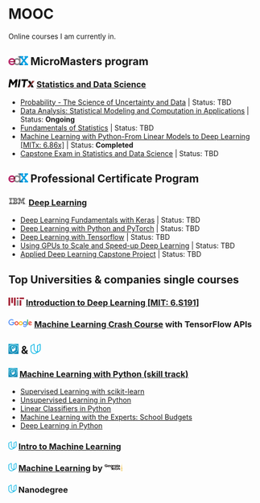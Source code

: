 # MOOC
Online courses I am currently in.

## <img src="logos/logo-edx.png" width="38.835" height="18"/> MicroMasters program
### <img src="logos/logo_mitx_edx.png" width="51.82187" height="16"/> [Statistics and Data Science](https://www.edx.org/micromasters/mitx-statistics-and-data-science)
* [Probability - The Science of Uncertainty and Data](https://www.edx.org/course/probability-the-science-of-uncertainty-and-data-0) | Status: TBD 
* [Data Analysis: Statistical Modeling and Computation in Applications](https://learning.edx.org/course/course-v1:MITx+6.419x+1T2021) | Status: <b>Ongoing</b>  
* [Fundamentals of Statistics](https://www.edx.org/course/fundamentals-of-statistics-2) | Status: TBD  
* [Machine Learning with Python-From Linear Models to Deep Learning [MITx: 6.86x]](https://www.edx.org/course/machine-learning-with-python-from-linear-models-to-deep-learning) | Status: <b>Completed</b>  
* [Capstone Exam in Statistics and Data Science](https://www.edx.org/course/capstone-exam-in-statistics-and-data-science-0) | Status: TBD  

## <img src="logos/logo-edx.png" width="38.835" height="18"/> Professional Certificate Program
### <img src="logos/logo_ibm_edx_cutted.png" width="36" height="18"/> [Deep Learning](https://www.edx.org/professional-certificate/ibm-deep-learning) 
* [Deep Learning Fundamentals with Keras](https://www.edx.org/course/deep-learning-fundamentals-with-keras) | Status: TBD  
* [Deep Learning with Python and PyTorch](https://www.edx.org/course/deep-learning-with-python-and-pytorch) | Status: TBD  
* [Deep Learning with Tensorflow](https://www.edx.org/course/deep-learning-with-tensorflow) | Status: TBD  
* [Using GPUs to Scale and Speed-up Deep Learning](https://www.edx.org/course/using-gpus-to-scale-and-speed-up-deep-learning) | Status: TBD      
* [Applied Deep Learning Capstone Project](https://www.edx.org/course/applied-deep-learning-capstone-project) | Status: TBD   


## Top Universities & companies single courses
### <img src="logos/800px-MIT_logo.svg.png" width="30.92" height="16"/> [Introduction to Deep Learning [MIT: 6.S191]](http://introtodeeplearning.com/)  
### <img src="logos/1920px-Google_2015_logo.svg.png" width="47.332" height="16"/> [Machine Learning Crash Course](https://developers.google.com/machine-learning/crash-course/) with TensorFlow APIs   



## <img src="logos/datacamp-sq.png" width="20" height="20"/> & <img src="logos/udacity.svg" width="20" height="20"/>

### <img src="logos/datacamp-sq.png" width="18" height="18"/> [Machine Learning with Python (skill track)](https://www.datacamp.com/tracks/machine-learning-with-python?version=1) 
* [Supervised Learning with scikit-learn](https://www.datacamp.com/courses/supervised-learning-with-scikit-learn)  
* [Unsupervised Learning in Python](https://www.datacamp.com/courses/unsupervised-learning-in-python)  
* [Linear Classifiers in Python](https://www.datacamp.com/courses/linear-classifiers-in-python)  
* [Machine Learning with the Experts: School Budgets](https://www.datacamp.com/courses/machine-learning-with-the-experts-school-budgets)  
* [Deep Learning in Python](https://www.datacamp.com/courses/deep-learning-in-python)  

### <img src="logos/udacity.svg" width="16" height="16"/> [Intro to Machine Learning](https://eu.udacity.com/course/intro-to-machine-learning--ud120) 
### <img src="logos/udacity.svg" width="16" height="16"/> [Machine Learning](https://eu.udacity.com/course/machine-learning--ud262) by <img src="logos/GT_logo.png" width="36.4" height="16"/> 
### <img src="logos/udacity.svg" width="16" height="16"/> Nanodegree



